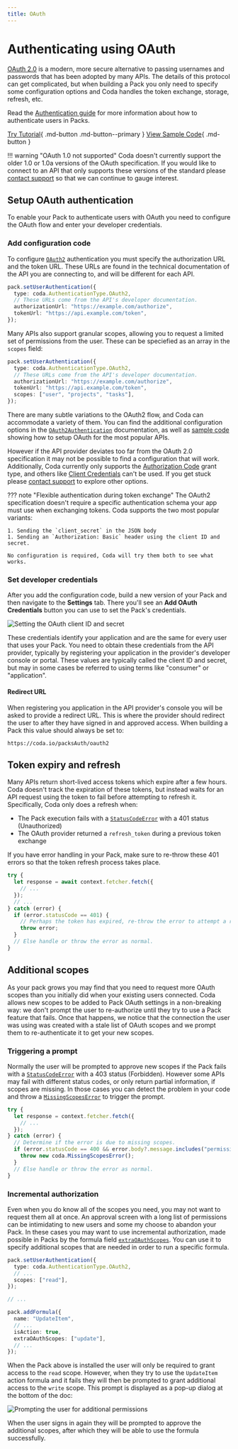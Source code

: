 ```yaml
---
title: OAuth
---
```


# Authenticating using OAuth

[OAuth 2.0][oauth_definition] is a modern, more secure alternative to passing usernames and passwords that has been adopted by many APIs. The details of this protocol can get complicated, but when building a Pack you only need to specify some configuration options and Coda handles the token exchange, storage, refresh, etc.

Read the [Authentication guide][authentication] for more information about how to authenticate users in Packs.

[Try Tutorial][tutorial_oauth2]{ .md-button .md-button--primary }
[View Sample Code][sample_oauth2]{ .md-button }

!!! warning "OAuth 1.0 not supported"
    Coda doesn't currently support the older 1.0 or 1.0a versions of the OAuth specification. If you would like to connect to an API that only supports these versions of the standard please [contact support][support] so that we can continue to gauge interest.


## Setup OAuth authentication

To enable your Pack to authenticate users with OAuth you need to configure the OAuth flow and enter your developer credentials.


### Add configuration code

To configure [`OAuth2`][OAuth] authentication you must specify the authorization URL and the token URL. These URLs are found in the technical documentation of the API you are connecting to, and will be different for each API.

```ts
pack.setUserAuthentication({
  type: coda.AuthenticationType.OAuth2,
  // These URLs come from the API's developer documentation.
  authorizationUrl: "https://example.com/authorize",
  tokenUrl: "https://api.example.com/token",
});
```

Many APIs also support granular scopes, allowing you to request a limited set of permissions from the user. These can be speciefied as an array in the `scopes` field:

```ts
pack.setUserAuthentication({
  type: coda.AuthenticationType.OAuth2,
  // These URLs come from the API's developer documentation.
  authorizationUrl: "https://example.com/authorize",
  tokenUrl: "https://api.example.com/token",
  scopes: ["user", "projects", "tasks"],
});
```

There are many subtle variations to the OAuth2 flow, and Coda can accommodate a variety of them. You can find the additional configuration options in the [`OAuth2Authentication`][OAuth2Authentication] documentation, as well as [sample code][sample_apis] showing how to setup OAuth for the most popular APIs.

However if the API provider deviates too far from the OAuth 2.0 specification it may not be possible to find a configuration that will work. Additionally, Coda currently only supports the [Authorization Code][oauth2_code] grant type, and others like [Client Credentials][oauth2_client] can't be used. If you get stuck please [contact support][support] to explore other options.

??? note "Flexible authentication during token exchange"
    The OAuth2 specification doesn't require a specific authentication schema your app must use when exchanging tokens. Coda supports the two most popular variants:

    1. Sending the `client_secret` in the JSON body
    1. Sending an `Authorization: Basic` header using the client ID and secret.

    No configuration is required, Coda will try them both to see what works.

### Set developer credentials

After you add the configuration code, build a new version of your Pack and then navigate to the **Settings** tab. There you'll see an **Add OAuth Credentials** button you can use to set the Pack's credentials.

<img src="../../../../images/auth_oauth.png" srcset="../../../../images/auth_oauth_2x.png 2x" class="screenshot" alt="Setting the OAuth client ID and secret">

These credentials identify your application and are the same for every user that uses your Pack. You need to obtain these credentials from the API provider, typically by registering your application in the provider's developer console or portal. These values are typically called the client ID and secret, but may in some cases be referred to using terms like "consumer" or "application".


#### Redirect URL

When registering you application in the API provider's console you will be asked to provide a redirect URL. This is where the provider should redirect the user to after they have signed in and approved access. When building a Pack this value should always be set to:

```
https://coda.io/packsAuth/oauth2
```


## Token expiry and refresh

Many APIs return short-lived access tokens which expire after a few hours. Coda doesn't track the expiration of these tokens, but instead waits for an API request using the token to fail before attempting to refresh it. Specifically, Coda only does a refresh when:

- The Pack execution fails with a [`StatusCodeError`][statuscodeerror] with a 401 status (Unauthorized)
- The OAuth provider returned a `refresh_token` during a previous token exchange

If you have error handling in your Pack, make sure to re-throw these 401 errors so that the token refresh process takes place.

```ts
try {
  let response = await context.fetcher.fetch({
    // ...
  });
  // ...
} catch (error) {
  if (error.statusCode == 401) {
    // Perhaps the token has expired, re-throw the error to attempt a refresh.
    throw error;
  }
  // Else handle or throw the error as normal.
}
```


## Additional scopes

As your pack grows you may find that you need to request more OAuth scopes than you initially did when your existing users connected. Coda allows new scopes to be added to Pack OAuth settings in a non-breaking way: we don't prompt the user to re-authorize until they try to use a Pack feature that fails. Once that happens, we notice that the connection the user was using was created with a stale list of OAuth scopes and we prompt them to re-authenticate it to get your new scopes.


### Triggering a prompt

Normally the user will be prompted to approve new scopes if the Pack fails with a [`StatusCodeError`][statuscodeerror] with a 403 status (Forbidden). However some APIs may fail with different status codes, or only return partial information, if scopes are missing. In those cases you can detect the problem in your code and throw a [`MissingScopesError`][missingscopeserror] to trigger the prompt.

```ts
try {
  let response = context.fetcher.fetch({
    // ...
  });
} catch (error) {
  // Determine if the error is due to missing scopes.
  if (error.statusCode == 400 && error.body?.message.includes("permission")) {
    throw new coda.MissingScopesError();
  }
  // Else handle or throw the error as normal.
}
```


### Incremental authorization

Even when you do know all of the scopes you need, you may not want to request them all at once. An approval screen with a long list of permissions can be intimidating to new users and some my choose to abandon your Pack. In these cases you may want to use incremental authorization, made possible in Packs by the formula field [`extraOAuthScopes`][extraOAuthScopes]. You can use it to specify additional scopes that are needed in order to run a specific formula.

```ts
pack.setUserAuthentication({
  type: coda.AuthenticationType.OAuth2,
  // ...
  scopes: ["read"],
});

// ...

pack.addFormula({
  name: "UpdateItem",
  // ...
  isAction: true,
  extraOAuthScopes: ["update"],
  // ...
});
```

When the Pack above is installed the user will only be required to grant access to the `read` scope. However, when they try to use the `UpdateItem` action formula and it fails they will then be prompted to grant additional access to the `write` scope. This prompt is displayed as a pop-up dialog at the bottom of the doc:

<img src="../../../../images/auth_oauth_incremental.png" srcset="../../../../images/auth_oauth_incremental_2x.png 2x" class="screenshot" alt="Prompting the user for additional permissions">

When the user signs in again they will be prompted to approve the additional scopes, after which they will be able to use the formula successfully.


[oauth_definition]: https://oauth.net/2/
[authentication]: index.md
[OAuth]: ../../../reference/sdk/enums/core.AuthenticationType.md#oauth2
[OAuth2Authentication]: ../../../reference/sdk/interfaces/core.OAuth2Authentication.md
[oauth2_code]: https://www.oauth.com/oauth2-servers/server-side-apps/authorization-code/
[oauth2_client]: https://www.oauth.com/oauth2-servers/access-tokens/client-credentials/
[extraOAuthScopes]: ../../../reference/sdk/interfaces/core.BaseFormulaDef.md#extraoauthscopes
[support]: ../../../support/index.md
[sample_oauth2]: ../../../samples/topic/authentication.md#oauth2
[sample_apis]: ../../../samples/topic/apis.md
[tutorial_oauth2]: ../../../tutorials/build/oauth.md
[statuscodeerror]: ../../../reference/sdk/classes/core.StatusCodeError.md
[missingscopeserror]: ../../../reference/sdk/classes/core.MissingScopesError.md

